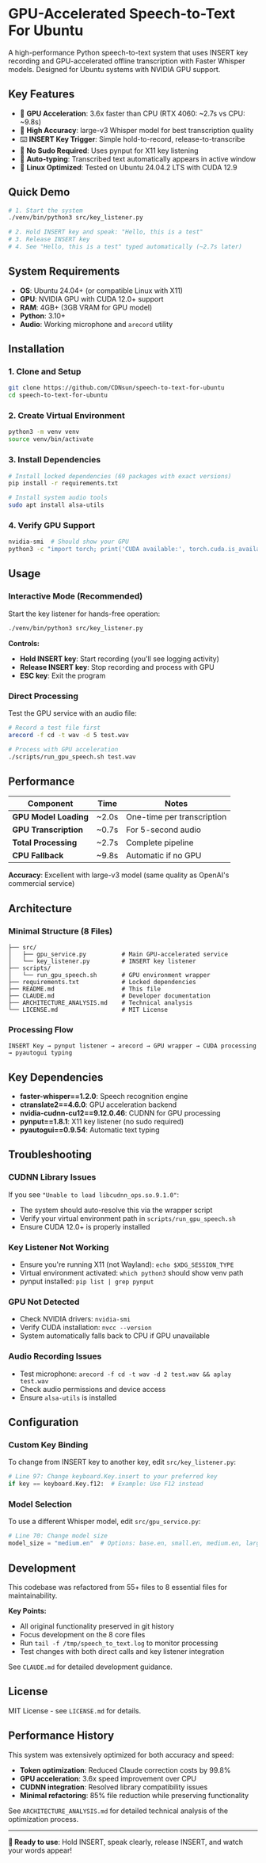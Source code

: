 # GPU-Accelerated Speech-to-Text For Ubuntu

A high-performance Python speech-to-text system that uses INSERT key recording and GPU-accelerated offline transcription with Faster Whisper models. Designed for Ubuntu systems with NVIDIA GPU support.

## Key Features

- 🚀 **GPU Acceleration**: 3.6x faster than CPU (RTX 4060: ~2.7s vs CPU: ~9.8s)
- 🎯 **High Accuracy**: large-v3 Whisper model for best transcription quality  
- ⌨️ **INSERT Key Trigger**: Simple hold-to-record, release-to-transcribe
- 🔧 **No Sudo Required**: Uses pynput for X11 key listening
- 📝 **Auto-typing**: Transcribed text automatically appears in active window
- 🐧 **Linux Optimized**: Tested on Ubuntu 24.04.2 LTS with CUDA 12.9

## Quick Demo

```bash
# 1. Start the system
./venv/bin/python3 src/key_listener.py

# 2. Hold INSERT key and speak: "Hello, this is a test"
# 3. Release INSERT key
# 4. See "Hello, this is a test" typed automatically (~2.7s later)
```

## System Requirements

- **OS**: Ubuntu 24.04+ (or compatible Linux with X11)
- **GPU**: NVIDIA GPU with CUDA 12.0+ support  
- **RAM**: 4GB+ (3GB VRAM for GPU model)
- **Python**: 3.10+
- **Audio**: Working microphone and `arecord` utility

## Installation

### 1. Clone and Setup

```bash
git clone https://github.com/CDNsun/speech-to-text-for-ubuntu
cd speech-to-text-for-ubuntu
```

### 2. Create Virtual Environment

```bash
python3 -m venv venv
source venv/bin/activate
```

### 3. Install Dependencies  

```bash
# Install locked dependencies (69 packages with exact versions)
pip install -r requirements.txt

# Install system audio tools
sudo apt install alsa-utils
```

### 4. Verify GPU Support

```bash
nvidia-smi  # Should show your GPU
python3 -c "import torch; print('CUDA available:', torch.cuda.is_available())"
```

## Usage

### Interactive Mode (Recommended)

Start the key listener for hands-free operation:

```bash
./venv/bin/python3 src/key_listener.py
```

**Controls:**
- **Hold INSERT key**: Start recording (you'll see logging activity)
- **Release INSERT key**: Stop recording and process with GPU
- **ESC key**: Exit the program

### Direct Processing

Test the GPU service with an audio file:

```bash
# Record a test file first
arecord -f cd -t wav -d 5 test.wav

# Process with GPU acceleration  
./scripts/run_gpu_speech.sh test.wav
```

## Performance

| Component | Time | Notes |
|-----------|------|--------|
| **GPU Model Loading** | ~2.0s | One-time per transcription |
| **GPU Transcription** | ~0.7s | For 5-second audio |
| **Total Processing** | ~2.7s | Complete pipeline |
| **CPU Fallback** | ~9.8s | Automatic if no GPU |

**Accuracy**: Excellent with large-v3 model (same quality as OpenAI's commercial service)

## Architecture

### Minimal Structure (8 Files)

```
├── src/
│   ├── gpu_service.py          # Main GPU-accelerated service  
│   └── key_listener.py         # INSERT key listener
├── scripts/
│   └── run_gpu_speech.sh       # GPU environment wrapper
├── requirements.txt            # Locked dependencies
├── README.md                   # This file
├── CLAUDE.md                   # Developer documentation
├── ARCHITECTURE_ANALYSIS.md    # Technical analysis
└── LICENSE.md                  # MIT License
```

### Processing Flow

```
INSERT Key → pynput listener → arecord → GPU wrapper → CUDA processing → pyautogui typing
```

## Key Dependencies

- **faster-whisper==1.2.0**: Speech recognition engine
- **ctranslate2==4.6.0**: GPU acceleration backend
- **nvidia-cudnn-cu12==9.12.0.46**: CUDNN for GPU processing  
- **pynput==1.8.1**: X11 key listener (no sudo required)
- **pyautogui==0.9.54**: Automatic text typing

## Troubleshooting

### CUDNN Library Issues

If you see `"Unable to load libcudnn_ops.so.9.1.0"`:
- The system should auto-resolve this via the wrapper script
- Verify your virtual environment path in `scripts/run_gpu_speech.sh`
- Ensure CUDA 12.0+ is properly installed

### Key Listener Not Working

- Ensure you're running X11 (not Wayland): `echo $XDG_SESSION_TYPE`
- Virtual environment activated: `which python3` should show venv path
- pynput installed: `pip list | grep pynput`

### GPU Not Detected

- Check NVIDIA drivers: `nvidia-smi`
- Verify CUDA installation: `nvcc --version`
- System automatically falls back to CPU if GPU unavailable

### Audio Recording Issues

- Test microphone: `arecord -f cd -t wav -d 2 test.wav && aplay test.wav`
- Check audio permissions and device access
- Ensure `alsa-utils` is installed

## Configuration

### Custom Key Binding

To change from INSERT key to another key, edit `src/key_listener.py`:

```python
# Line 97: Change keyboard.Key.insert to your preferred key
if key == keyboard.Key.f12:  # Example: Use F12 instead
```

### Model Selection

To use a different Whisper model, edit `src/gpu_service.py`:

```python
# Line 70: Change model size
model_size = "medium.en"  # Options: base.en, small.en, medium.en, large-v3
```

## Development

This codebase was refactored from 55+ files to 8 essential files for maintainability. 

**Key Points:**
- All original functionality preserved in git history
- Focus development on the 8 core files
- Run `tail -f /tmp/speech_to_text.log` to monitor processing
- Test changes with both direct calls and key listener integration

See `CLAUDE.md` for detailed development guidance.

## License

MIT License - see `LICENSE.md` for details.

## Performance History

This system was extensively optimized for both accuracy and speed:
- **Token optimization**: Reduced Claude correction costs by 99.8%  
- **GPU acceleration**: 3.6x speed improvement over CPU
- **CUDNN integration**: Resolved library compatibility issues
- **Minimal refactoring**: 85% file reduction while preserving functionality

See `ARCHITECTURE_ANALYSIS.md` for detailed technical analysis of the optimization process.

---

**🎯 Ready to use**: Hold INSERT, speak clearly, release INSERT, and watch your words appear!